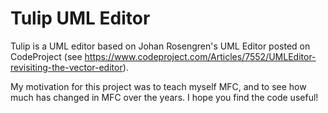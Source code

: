 # Tulip UML Editor

Tulip is a UML editor based on Johan Rosengren's UML Editor posted on CodeProject (see https://www.codeproject.com/Articles/7552/UMLEditor-revisiting-the-vector-editor).

My motivation for this project was to teach myself MFC, and to see how much has changed in MFC over the years. I hope you find the code useful!
